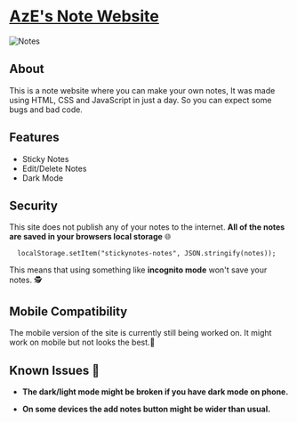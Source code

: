 [AzE's Note Website](https://azenotes.vercel.app)
======


![Notes](https://i.ibb.co/hKN9NGs/notes.png)

About
------
This is a note website where you can make your own notes, It was made using HTML, CSS and JavaScript in just a day. So you can expect some bugs and bad code.

Features
------

- Sticky Notes
- Edit/Delete Notes
- Dark Mode


Security
------
This site does not publish any of your notes to the internet. **All of the notes are saved in your browsers local storage** 🌐
```
  localStorage.setItem("stickynotes-notes", JSON.stringify(notes));
```

This means that using something like **incognito mode** won't save your notes. 🕵️


Mobile Compatibility 
------
The mobile version of the site is currently still being worked on. It might work on mobile but not looks the best.📱


Known Issues 🛑
------

- **The dark/light mode might be broken if you have dark mode on phone.** 

- **On some devices the add notes button might be wider than usual.**


